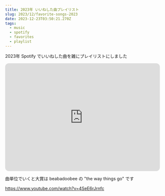 ```yaml
---
title: 2023年 いいねした曲プレイリスト
slug: 2023/12/favorite-songs-2023
date: 2023-12-23T03:50:21.270Z
tags:
  - music
  - spotify
  - favorites
  - playlist
---
```

2023年 Spotify でいいねした曲を雑にプレイリストにしました

<iframe style="border-radius:12px" src="https://open.spotify.com/embed/playlist/292UimCxDvqeb42OxALkTJ?utm_source=generator" width="100%" height="352" frameBorder="0" allowfullscreen="" allow="autoplay; clipboard-write; encrypted-media; fullscreen; picture-in-picture" loading="lazy"></iframe>

曲単位でいくと大賞は beabadoobee の "the way things go" です

https://www.youtube.com/watch?v=4SeE6rJrnfc